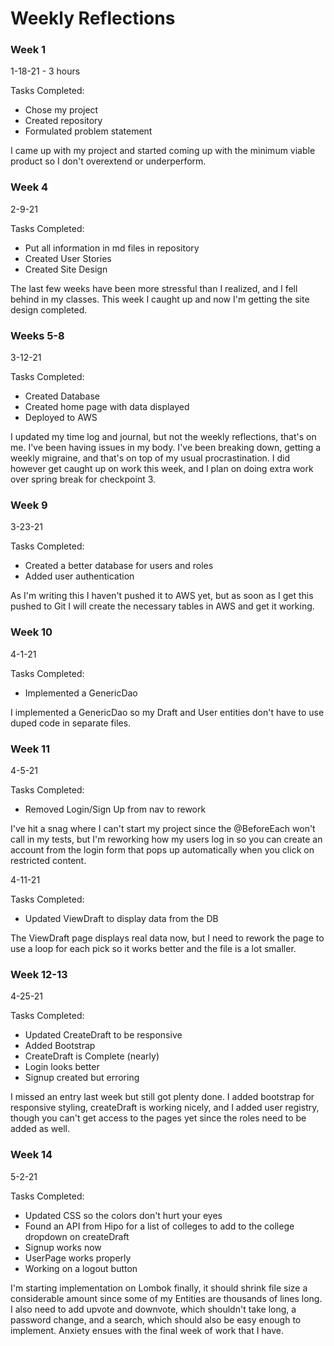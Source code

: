 # Weekly Reflections

### Week 1
1-18-21 - 3 hours

Tasks Completed:
* Chose my project
* Created repository
* Formulated problem statement

I came up with my project and started coming up with the minimum viable product so I don't overextend or underperform.

### Week 4
2-9-21

Tasks Completed:
* Put all information in md files in repository
* Created User Stories
* Created Site Design

The last few weeks have been more stressful than I realized, and I fell behind in my classes.
This week I caught up and now I'm getting the site design completed.

### Weeks 5-8
3-12-21

Tasks Completed:
* Created Database
* Created home page with data displayed
* Deployed to AWS

I updated my time log and journal, but not the weekly reflections, that's on me. I've been having issues in my body. I've been breaking down, getting a weekly migraine, and that's on top of my usual procrastination.
I did however get caught up on work this week, and I plan on doing extra work over spring break for checkpoint 3.

### Week 9
3-23-21

Tasks Completed:
* Created a better database for users and roles
* Added user authentication

As I'm writing this I haven't pushed it to AWS yet, but as soon as I get this pushed to Git I will create the necessary tables in AWS and get it working.

### Week 10
4-1-21

Tasks Completed:
* Implemented a GenericDao

I implemented a GenericDao so my Draft and User entities don't have to use duped code in separate files.

### Week 11
4-5-21

Tasks Completed:
* Removed Login/Sign Up from nav to rework

I've hit a snag where I can't start my project since the @BeforeEach won't call in my tests, but I'm reworking how my users log in so you can create an account from the login form that pops up automatically when you click on restricted content.

4-11-21

Tasks Completed:
* Updated ViewDraft to display data from the DB

The ViewDraft page displays real data now, but I need to rework the page to use a loop for each pick so it works better and the file is a lot smaller.

### Week 12-13
4-25-21

Tasks Completed:
* Updated CreateDraft to be responsive
* Added Bootstrap
* CreateDraft is Complete (nearly)
* Login looks better
* Signup created but erroring

I missed an entry last week but still got plenty done. I added bootstrap for responsive styling, createDraft is working nicely, and I added user registry, though you can't get access to the pages yet since the roles need to be added as well.

### Week 14
5-2-21

Tasks Completed:
* Updated CSS so the colors don't hurt your eyes
* Found an API from Hipo for a list of colleges to add to the college dropdown on createDraft
* Signup works now
* UserPage works properly
* Working on a logout button

I'm starting implementation on Lombok finally, it should shrink file size a considerable amount since some of my Entities are thousands of lines long. I also need to add upvote and downvote, which shouldn't take long, a password change, and a search, which should also be easy enough to implement. Anxiety ensues with the final week of work that I have.
